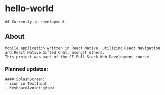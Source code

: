 # hello-world
```
## Currently in development.
```
## About
```
Mobile application written in React Native, utilizing React Navigation and React Native Gifted Chat, amongst others. 
This project was part of the CF Full-Stack Web Development course. 
```
### Planned updates:
```
#### SplashScreen:
- icon in TextInput
- KeyboardAvoidingView
```
